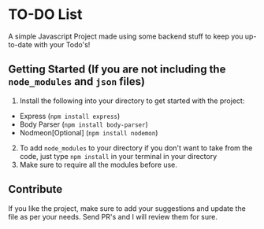 # TO-DO List
A simple Javascript Project made using some backend stuff to keep you up-to-date with your Todo's!

## Getting Started (If you are not including the `node_modules` and `json` files)
1) Install the following into your directory to get started with the project: 
  - Express (`npm install express`)
  - Body Parser (`npm install body-parser`)
  - Nodmeon[Optional] (`npm install nodemon`)
 
2) To add `node_modules` to your directory if you don't want to take from the code, just type `npm install` in your terminal in your directory
3) Make sure to require all the modules before use.

## Contribute
If you like the project, make sure to add your suggestions and update the file as per your needs. Send PR's and I will review them for sure.
